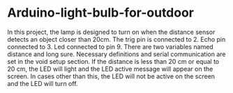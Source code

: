 # Arduino-light-bulb-for-outdoor
In this project, the lamp is designed to turn on when the distance sensor detects an object closer than 20cm.
The trig pin is connected to 2. Echo pin connected to 3. Led connected to pin 9.
There are two variables named distance and long sure.
Necessary definitions and serial communication are set in the void setup section.
If the distance is less than 20 cm or equal to 20 cm, the LED will light and the LED active message will appear on the screen.
In cases other than this, the LED will not be active on the screen and the LED will turn off.

